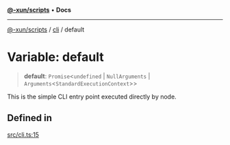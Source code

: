 [**@-xun/scripts**](../../README.md) • **Docs**

***

[@-xun/scripts](../../README.md) / [cli](../README.md) / default

# Variable: default

> **default**: `Promise`\<`undefined` \| `NullArguments` \| `Arguments`\<`StandardExecutionContext`\>\>

This is the simple CLI entry point executed directly by node.

## Defined in

[src/cli.ts:15](https://github.com/Xunnamius/xscripts/blob/fe8b5ad9410ab0311eb97e1f4a935ef57dccb99d/src/cli.ts#L15)
